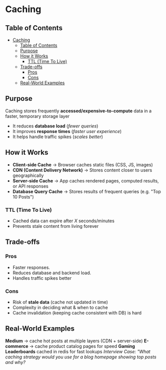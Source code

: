 # Caching
## Table of Contents
- [Caching](#caching)
  - [Table of Contents](#table-of-contents)
  - [Purpose](#purpose)
  - [How it Works](#how-it-works)
    - [TTL (Time To Live)](#ttl-time-to-live)
  - [Trade-offs](#trade-offs)
    - [Pros](#pros)
    - [Cons](#cons)
  - [Real-World Examples](#real-world-examples)

## Purpose
Caching stores frequently **accessed/expensive-to-compute** data in a faster, temporary storage layer
- It reduces **database load** (_fewer queries_)
- It improves **response times** (_faster user experience_)
- It helps handle traffic spikes (_scales better_)

## How it Works
- **Client-side Cache** &rightarrow; Browser caches static files (CSS, JS, images)
- **CDN (Content Delivery Network)** &rightarrow; Stores content closer to users geographically
- **Server-side Cache** &rightarrow; App caches rendered pages, computed results, or API responses
- **Database Query Cache** &rightarrow; Stores results of frequent queries (e.g. "Top 10 Posts")

### TTL (Time To Live)
- Cached data can expire after $X$ seconds/minutes
- Prevents stale content from living forever

## Trade-offs
### Pros
- Faster responses.
- Reduces database and backend load.
- Handles traffic spikes better
### Cons
- Risk of **stale data** (cache not updated in time)
- Complexity in deciding what & when to cache
- Cache invalidation (keeping cache consistent with DB) is hard

## Real-World Examples
**Medium** &rightarrow; cache hot posts at multiple layers (CDN + server-side)
**E-commerce** &rightarrow; cache product catalog pages for speed
**Gaming Leaderboards** cached in redis for fast lookups
*Interview Case: "What caching strategy would you use for a blog homepage showing top posts and why?*